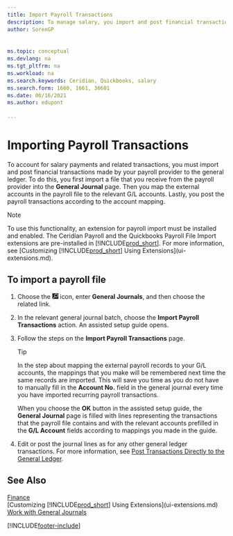 ```yaml
---
title: Import Payroll Transactions
description: To manage salary, you import and post financial transactions from your payroll provider to the general ledger, using a payroll extension such as Ceridian.
author: SorenGP


ms.topic: conceptual
ms.devlang: na
ms.tgt_pltfrm: na
ms.workload: na
ms.search.keywords: Ceridian, Quickbooks, salary
ms.search.form: 1660, 1661, 36601
ms.date: 06/16/2021
ms.author: edupont

---
```

# Importing Payroll Transactions

To account for salary payments and related transactions, you must import and post financial transactions made by your payroll provider to the general ledger. To do this, you first import a file that you receive from the payroll provider into the **General Journal** page. Then you map the external accounts in the payroll file to the relevant G/L accounts. Lastly, you post the payroll transactions according to the account mapping.

> [!NOTE]  
> To use this functionality, an extension for payroll import must be installed and enabled. The Ceridian Payroll and the Quickbooks Payroll File Import extensions are pre-installed in [!INCLUDE[prod_short](includes/prod_short.md)]. For more information, see [Customizing [!INCLUDE[prod_short](includes/prod_short.md)] Using Extensions](ui-extensions.md).

## To import a payroll file

1. Choose the ![Lightbulb that opens the Tell Me feature.](media/ui-search/search_small.png "Tell me what you want to do") icon, enter **General Journals**, and then choose the related link.
2. In the relevant general journal batch, choose the **Import Payroll Transactions** action. An assisted setup guide opens.
3. Follow the steps on the **Import Payroll Transactions** page.

    > [!TIP]  
    >   In the step about mapping the external payroll records to your G/L accounts, the mappings that you make will be remembered next time the same records are imported. This will save you time as you do not have to manually fill in the **Account No.** field in the general journal every time you have imported recurring payroll transactions.   

    When you choose the **OK** button in the assisted setup guide, the **General Journal** page is filled with lines representing the transactions that the payroll file contains and with the relevant accounts prefilled in the **G/L Account** fields according to mappings you made in the guide.
4. Edit or post the journal lines as for any other general ledger transactions. For more information, see [Post Transactions Directly to the General Ledger](finance-how-post-transactions-directly.md).   

## See Also

[Finance](finance.md)  
[Customizing [!INCLUDE[prod_short](includes/prod_short.md)] Using Extensions](ui-extensions.md)  
[Work with General Journals](ui-work-general-journals.md)  


[!INCLUDE[footer-include](includes/footer-banner.md)]